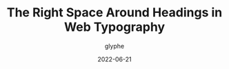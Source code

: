 ---
author: glyphe
date: 2022-06-21
permalink: false
tags:
  - typography
  - spacing
target_url: https://pimpmytype.com/hugo-md/
title: The Right Space Around Headings in Web Typography
---